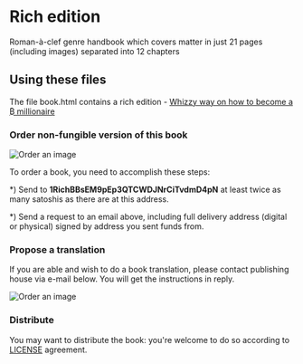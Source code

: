 Rich edition
=========

Roman-à-clef genre handbook which covers matter in just 21 pages (including images) separated into 12 chapters

## Using these files

The file book.html contains a rich edition - [Whizzy way on how to become a ₿ millionaire](http://handbook.lol/) 

### Order non-fungible version of this book

![Order an image](images/order.png "Order book")

To order a book, you need to accomplish these steps:

*) Send to __1RichBBsEM9pEp3QTCWDJNrCiTvdmD4pN__ at least twice as many satoshis as there are at this address.

*) Send a request to an email above, including full delivery address (digital or physical) signed by address you sent funds from.

### Propose a translation

If you are able and wish to do a book translation, please contact publishing house via e-mail below. You will get the instructions in reply.

![Order an image](images/translate.png "Translate book")

### Distribute

You may want to distribute the book: you're welcome to do so according to [LICENSE](LICENSE) agreement.
